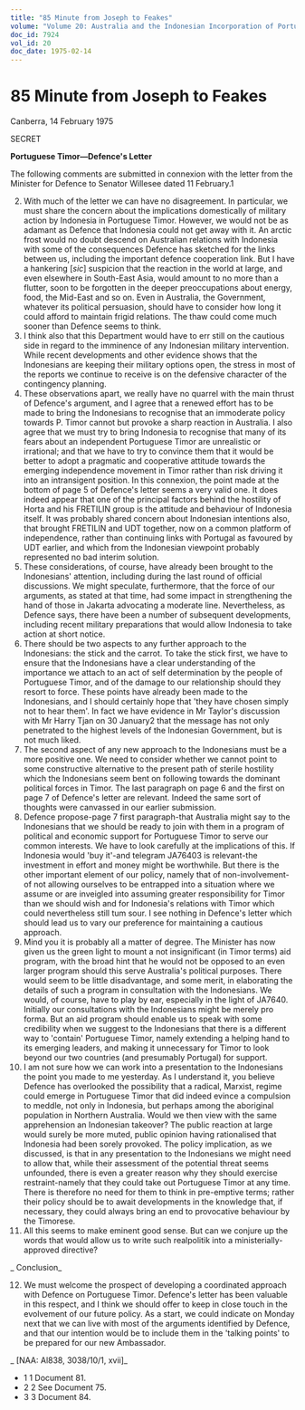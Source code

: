 ```yaml
---
title: "85 Minute from Joseph to Feakes"
volume: "Volume 20: Australia and the Indonesian Incorporation of Portuguese Timor, 1974-1976"
doc_id: 7924
vol_id: 20
doc_date: 1975-02-14
---
```


# 85 Minute from Joseph to Feakes

Canberra, 14 February 1975

SECRET

**Portuguese Timor—Defence's Letter**

The following comments are submitted in connexion with the letter from the Minister for Defence to Senator Willesee dated 11 February.1

  2. With much of the letter we can have no disagreement. In particular, we must share the concern about the implications domestically of military action by Indonesia in Portuguese Timor. However, we would not be as adamant as Defence that Indonesia could not get away with it. An arctic frost would no doubt descend on Australian relations with Indonesia with some of the consequences Defence has sketched for the links between us, including the important defence cooperation link. But I have a hankering [_sic_] suspicion that the reaction in the world at large, and even elsewhere in South-East Asia, would amount to no more than a flutter, soon to be forgotten in the deeper preoccupations about energy, food, the Mid-East and so on. Even in Australia, the Government, whatever its political persuasion, should have to consider how long it could afford to maintain frigid relations. The thaw could come much sooner than Defence seems to think.
  3. I think also that this Department would have to err still on the cautious side in regard to the imminence of any Indonesian military intervention. While recent developments and other evidence shows that the Indonesians are keeping their military options open, the stress in most of the reports we continue to receive is on the defensive character of the contingency planning.
  4. These observations apart, we really have no quarrel with the main thrust of Defence's argument, and I agree that a renewed effort has to be made to bring the Indonesians to recognise that an immoderate policy towards P. Timor cannot but provoke a sharp reaction in Australia. I also agree that we must try to bring Indonesia to recognise that many of its fears about an independent Portuguese Timor are unrealistic or irrational; and that we have to try to convince them that it would be better to adopt a pragmatic and cooperative attitude towards the emerging independence movement in Timor rather than risk driving it into an intransigent position. In this connexion, the point made at the bottom of page 5 of Defence's letter seems a very valid one. It does indeed appear that one of the principal factors behind the hostility of Horta and his FRETILIN group is the attitude and behaviour of Indonesia itself. It was probably shared concern about Indonesian intentions also, that brought FRETILIN and UDT together, now on a common platform of independence, rather than continuing links with Portugal as favoured by UDT earlier, and which from the Indonesian viewpoint probably represented no bad interim solution.
  5. These considerations, of course, have already been brought to the Indonesians' attention, including during the last round of official discussions. We might speculate, furthermore, that the force of our arguments, as stated at that time, had some impact in strengthening the hand of those in Jakarta advocating a moderate line. Nevertheless, as Defence says, there have been a number of subsequent developments, including recent military preparations that would allow Indonesia to take action at short notice.
  6. There should be two aspects to any further approach to the Indonesians: the stick and the carrot. To take the stick first, we have to ensure that the Indonesians have a clear understanding of the importance we attach to an act of self determination by the people of Portuguese Timor, and of the damage to our relationship should they resort to force. These points have already been made to the Indonesians, and I should certainly hope that 'they have chosen simply not to hear them'. In fact we have evidence in Mr Taylor's discussion with Mr Harry Tjan on 30 January2 that the message has not only penetrated to the highest levels of the Indonesian Government, but is not much liked.
  7. The second aspect of any new approach to the Indonesians must be a more positive one. We need to consider whether we cannot point to some constructive alternative to the present path of sterile hostility which the Indonesians seem bent on following towards the dominant political forces in Timor. The last paragraph on page 6 and the first on page 7 of Defence's letter are relevant. Indeed the same sort of thoughts were canvassed in our earlier submission.
  8. Defence propose-page 7 first paragraph-that Australia might say to the Indonesians that we should be ready to join with them in a program of political and economic support for Portuguese Timor to serve our common interests. We have to look carefully at the implications of this. If Indonesia would 'buy it'-and telegram JA76403 is relevant-the investment in effort and money might be worthwhile. But there is the other important element of our policy, namely that of non-involvement-of not allowing ourselves to be entrapped into a situation where we assume or are inveigled into assuming greater responsibility for Timor than we should wish and for Indonesia's relations with Timor which could nevertheless still tum sour. I see nothing in Defence's letter which should lead us to vary our preference for maintaining a cautious approach.
  9. Mind you it is probably all a matter of degree. The Minister has now given us the green light to mount a not insignificant (in Timor terms) aid program, with the broad hint that he would not be opposed to an even larger program should this serve Australia's political purposes. There would seem to be little disadvantage, and some merit, in elaborating the details of such a program in consultation with the Indonesians. We would, of course, have to play by ear, especially in the light of JA7640. Initially our consultations with the Indonesians might be merely pro forma. But an aid program should enable us to speak with some credibility when we suggest to the Indonesians that there is a different way to 'contain' Portuguese Timor, namely extending a helping hand to its emerging leaders, and making it unnecessary for Timor to look beyond our two countries (and presumably Portugal) for support.
  10. I am not sure how we can work into a presentation to the Indonesians the point you made to me yesterday. As I understand it, you believe Defence has overlooked the possibility that a radical, Marxist, regime could emerge in Portuguese Timor that did indeed evince a compulsion to meddle, not only in Indonesia, but perhaps among the aboriginal population in Northern Australia. Would we then view with the same apprehension an Indonesian takeover? The public reaction at large would surely be more muted, public opinion having rationalised that Indonesia had been sorely provoked. The policy implication, as we discussed, is that in any presentation to the Indonesians we might need to allow that, while their assessment of the potential threat seems unfounded, there is even a greater reason why they should exercise restraint-namely that they could take out Portuguese Timor at any time. There is therefore no need for them to think in pre-emptive terms; rather their policy should be to await developments in the knowledge that, if necessary, they could always bring an end to provocative behaviour by the Timorese.
  11. All this seems to make eminent good sense. But can we conjure up the words that would allow us to write such realpolitik into a ministerially-approved directive?



_ Conclusion_

  12. We must welcome the prospect of developing a coordinated approach with Defence on Portuguese Timor. Defence's letter has been valuable in this respect, and I think we should offer to keep in close touch in the evolvement of our future policy. As a start, we could indicate on Monday next that we can live with most of the arguments identified by Defence, and that our intention would be to include them in the 'talking points' to be prepared for our new Ambassador.



_ [NAA: Al838, 3038/10/1, xvii]_

  * 1 1 Document 81.
  * 2 2 See Document 75.
  * 3 3 Document 84.


